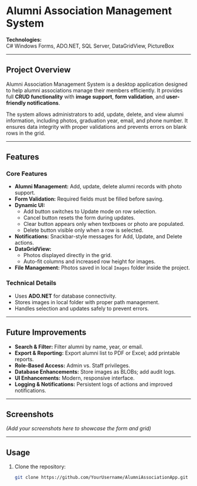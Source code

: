 # Alumni Association Management System

**Technologies:**  
C# Windows Forms, ADO.NET, SQL Server, DataGridView, PictureBox  

---

## Project Overview

Alumni Association Management System is a desktop application designed to help alumni associations manage their members efficiently. It provides full **CRUD functionality** with **image support**, **form validation**, and **user-friendly notifications**.  

The system allows administrators to add, update, delete, and view alumni information, including photos, graduation year, email, and phone number. It ensures data integrity with proper validations and prevents errors on blank rows in the grid.  

---

## Features

### Core Features
- **Alumni Management:** Add, update, delete alumni records with photo support.
- **Form Validation:** Required fields must be filled before saving.
- **Dynamic UI:** 
  - Add button switches to Update mode on row selection.  
  - Cancel button resets the form during updates.  
  - Clear button appears only when textboxes or photo are populated.  
  - Delete button visible only when a row is selected.
- **Notifications:** Snackbar-style messages for Add, Update, and Delete actions.
- **DataGridView:** 
  - Photos displayed directly in the grid.  
  - Auto-fit columns and increased row height for images.
- **File Management:** Photos saved in local `Images` folder inside the project.

### Technical Details
- Uses **ADO.NET** for database connectivity.  
- Stores images in local folder with proper path management.  
- Handles selection and updates safely to prevent errors.  

---

## Future Improvements
- **Search & Filter:** Filter alumni by name, year, or email.  
- **Export & Reporting:** Export alumni list to PDF or Excel; add printable reports.  
- **Role-Based Access:** Admin vs. Staff privileges.  
- **Database Enhancements:** Store images as BLOBs; add audit logs.  
- **UI Enhancements:** Modern, responsive interface.  
- **Logging & Notifications:** Persistent logs of actions and improved notifications.

---

## Screenshots
*(Add your screenshots here to showcase the form and grid)*

---

## Usage
1. Clone the repository:  
   ```bash
   git clone https://github.com/YourUsername/AlumniAssociationApp.git
